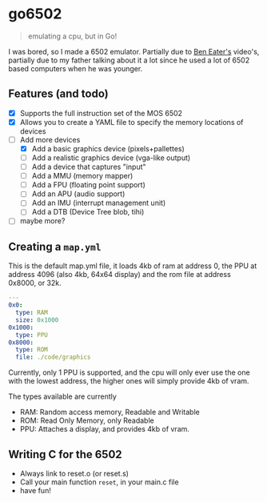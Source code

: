 # go6502
> emulating a cpu, but in Go!

I was bored, so I made a 6502 emulator. Partially due to [Ben Eater's](https://eater.net/) video's, 
partially due to my father talking about it a lot since he used a lot of 6502 based
computers when he was younger. 

## Features (and todo)
 * [x] Supports the full instruction set of the MOS 6502
 * [x] Allows you to create a YAML file to specify the memory locations of devices
 * [ ] Add more devices
    * [x] Add a basic graphics device (pixels+pallettes)
    * [ ] Add a realistic graphics device (vga-like output)
    * [ ] Add a device that captures "input"
    * [ ] Add a MMU (memory mapper)
    * [ ] Add a FPU (floating point support)
    * [ ] Add an APU (audio support)
    * [ ] Add an IMU (interrupt management unit)
    * [ ] Add a DTB (Device Tree blob, tihi)
 * [ ] maybe more?

## Creating a `map.yml`
This is the default map.yml file, it loads 4kb of ram at address 0, the PPU at address 4096 (also 4kb, 64x64 display)
and the rom file at address 0x8000, or 32k. 
```yaml
---
0x0:
  type: RAM
  size: 0x1000
0x1000:
  type: PPU
0x8000:
  type: ROM
  file: ./code/graphics
```
Currently, only 1 PPU is supported, and the cpu will only ever use the one with the lowest address, 
the higher ones will simply provide 4kb of vram. 

The types available are currently
* RAM: Random access memory, Readable and Writable
* ROM: Read Only Memory, only Readable
* PPU: Attaches a display, and provides 4kb of vram.

## Writing C for the 6502
* Always link to reset.o (or reset.s)
* Call your main function `reset`, in your main.c file
* have fun!
